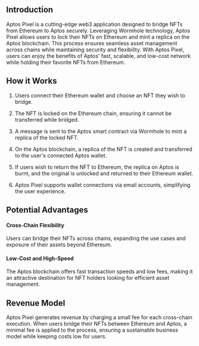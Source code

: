 ## Introduction

Aptos Pixel is a cutting-edge web3 application designed to bridge NFTs from Ethereum to Aptos securely. Leveraging Wormhole technology, Aptos Pixel allows users to lock their NFTs on Ethereum and mint a replica on the Aptos blockchain. This process ensures seamless asset management across chains while maintaining security and flexibility. With Aptos Pixel, users can enjoy the benefits of Aptos' fast, scalable, and low-cost network while holding their favorite NFTs from Ethereum.

## How it Works

1. Users connect their Ethereum wallet and choose an NFT they wish to bridge.

2. The NFT is locked on the Ethereum chain, ensuring it cannot be transferred while bridged.

3. A message is sent to the Aptos smart contract via Wormhole to mint a replica of the locked NFT.

4. On the Aptos blockchain, a replica of the NFT is created and transferred to the user's connected Aptos wallet.

5. If users wish to return the NFT to Ethereum, the replica on Aptos is burnt, and the original is unlocked and returned to their Ethereum wallet.

6. Aptos Pixel supports wallet connections via email accounts, simplifying the user experience.

## Potential Advantages

#### Cross-Chain Flexibility

Users can bridge their NFTs across chains, expanding the use cases and exposure of their assets beyond Ethereum.

#### Low-Cost and High-Speed

The Aptos blockchain offers fast transaction speeds and low fees, making it an attractive destination for NFT holders looking for efficient asset management.

## Revenue Model

Aptos Pixel generates revenue by charging a small fee for each cross-chain execution. When users bridge their NFTs between Ethereum and Aptos, a minimal fee is applied to the process, ensuring a sustainable business model while keeping costs low for users.
